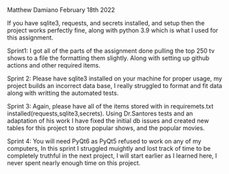 Matthew Damiano
February 18th 2022

If you have sqlite3, requests, and secrets installed, and setup then the project works perfectly fine, along with python 3.9 which is what I used for this assignment.

Sprint1:
I got all of the parts of the assignment done pulling the top 250 tv shows to a file the formatting them slightly. Along with setting up github actions and other required items.

Sprint 2: 
Please have sqlite3 installed on your machine for proper usage, my project builds an incorrect data base, I really struggled to format and fit data along with writting the automated tests.

Sprint 3: Again, please have all of the items stored with in requiremets.txt installed(requests,sqlite3,secrets). Using Dr.Santores tests and an adaptation of his work I have fixed the initial db issues and created new tables for this project to store popular shows, and the popular movies.


Sprint 4: 
You will need PyQt6 as PyQt5 refused to work on any of my computers, In this sprint I struggled muightly and lost track of time to be completely truthful in the next project, I will start earlier as I learned here, I never spent nearly enough time on this project. 
